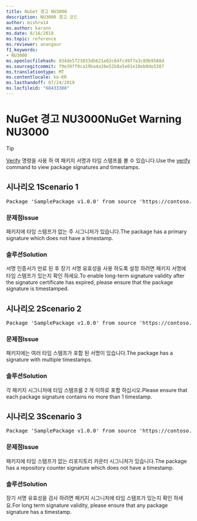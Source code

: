 ```yaml
---
title: NuGet 경고 NU3000
description: NU3000 경고 코드
author: mishra14
ms.author: karann
ms.date: 8/16/2018
ms.topic: reference
ms.reviewer: anangaur
f1_keywords:
- NU3000
ms.openlocfilehash: 934de5721033db621e02c64fc49f7a3c89b9588d
ms.sourcegitcommit: f9e39ff9ca19ba4a26e52b8a5e01e18eb0de5387
ms.translationtype: MT
ms.contentlocale: ko-KR
ms.lasthandoff: 07/24/2019
ms.locfileid: "68433308"
---
```

# <a name="nuget-warning-nu3000"></a><span data-ttu-id="82228-103">NuGet 경고 NU3000</span><span class="sxs-lookup"><span data-stu-id="82228-103">NuGet Warning NU3000</span></span>

> [!Tip]
> <span data-ttu-id="82228-104">[Verify](../cli-reference/cli-ref-verify.md) 명령을 사용 하 여 패키지 서명과 타임 스탬프를 볼 수 있습니다.</span><span class="sxs-lookup"><span data-stu-id="82228-104">Use the [verify](../cli-reference/cli-ref-verify.md) command to view package signatures and timestamps.</span></span>

## <a name="scenario-1"></a><span data-ttu-id="82228-105">시나리오 1</span><span class="sxs-lookup"><span data-stu-id="82228-105">Scenario 1</span></span>

<pre>Package 'SamplePackage v1.0.0' from source 'https://contoso.com/index.json': The primary signature does not have a timestamp.</pre>

### <a name="issue"></a><span data-ttu-id="82228-106">문제점</span><span class="sxs-lookup"><span data-stu-id="82228-106">Issue</span></span>

<span data-ttu-id="82228-107">패키지에 타임 스탬프가 없는 주 시그니처가 있습니다.</span><span class="sxs-lookup"><span data-stu-id="82228-107">The package has a primary signature which does not have a timestamp.</span></span>


### <a name="solution"></a><span data-ttu-id="82228-108">솔루션</span><span class="sxs-lookup"><span data-stu-id="82228-108">Solution</span></span>

<span data-ttu-id="82228-109">서명 인증서가 만료 된 후 장기 서명 유효성을 사용 하도록 설정 하려면 패키지 서명에 타임 스탬프가 있는지 확인 하세요.</span><span class="sxs-lookup"><span data-stu-id="82228-109">To enable long-term signature validity after the signature certificate has expired, please ensure that the package signature is timestamped.</span></span>



## <a name="scenario-2"></a><span data-ttu-id="82228-110">시나리오 2</span><span class="sxs-lookup"><span data-stu-id="82228-110">Scenario 2</span></span>

<pre>Package 'SamplePackage v1.0.0' from source 'https://contoso.com/index.json': Multiple timestamps are not accepted.</pre>

### <a name="issue"></a><span data-ttu-id="82228-111">문제점</span><span class="sxs-lookup"><span data-stu-id="82228-111">Issue</span></span>

<span data-ttu-id="82228-112">패키지에는 여러 타임 스탬프가 포함 된 서명이 있습니다.</span><span class="sxs-lookup"><span data-stu-id="82228-112">The package has a signature with multiple timestamps.</span></span>


### <a name="solution"></a><span data-ttu-id="82228-113">솔루션</span><span class="sxs-lookup"><span data-stu-id="82228-113">Solution</span></span>

<span data-ttu-id="82228-114">각 패키지 시그니처에 타임 스탬프를 2 개 이하로 포함 하십시오.</span><span class="sxs-lookup"><span data-stu-id="82228-114">Please ensure that each package signature contains no more than 1 timestamp.</span></span>



## <a name="scenario-3"></a><span data-ttu-id="82228-115">시나리오 3</span><span class="sxs-lookup"><span data-stu-id="82228-115">Scenario 3</span></span>

<pre>Package 'SamplePackage v1.0.0' from source 'https://contoso.com/index.json': The repository countersignature does not have a timestamp.</pre>

### <a name="issue"></a><span data-ttu-id="82228-116">문제점</span><span class="sxs-lookup"><span data-stu-id="82228-116">Issue</span></span>

<span data-ttu-id="82228-117">패키지에 타임 스탬프가 없는 리포지토리 카운터 시그니처가 있습니다.</span><span class="sxs-lookup"><span data-stu-id="82228-117">The package has a repository counter signature which does not have a timestamp.</span></span>


### <a name="solution"></a><span data-ttu-id="82228-118">솔루션</span><span class="sxs-lookup"><span data-stu-id="82228-118">Solution</span></span>

<span data-ttu-id="82228-119">장기 서명 유효성을 검사 하려면 패키지 시그니처에 타임 스탬프가 있는지 확인 하세요.</span><span class="sxs-lookup"><span data-stu-id="82228-119">For long term signature validity, please ensure that any package signature has a timestamp.</span></span>


